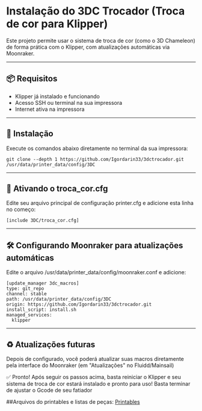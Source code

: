 
# Instalação do 3DC Trocador (Troca de cor para Klipper)

Este projeto permite usar o sistema de troca de cor (como o 3D Chameleon) de forma prática com o Klipper, com atualizações automáticas via Moonraker.

---

## 📦 Requisitos

- Klipper já instalado e funcionando
- Acesso SSH ou terminal na sua impressora
- Internet ativa na impressora

---

## 🚀 Instalação

Execute os comandos abaixo diretamente no terminal da sua impressora:
```
git clone --depth 1 https://github.com/Igordarin33/3dctrocador.git /usr/data/printer_data/config/3DC
```
---

## 🔧 Ativando o troca_cor.cfg
Edite seu arquivo principal de configuração printer.cfg e adicione esta linha no começo:
```
[include 3DC/troca_cor.cfg]
```
---

## 🛠️ Configurando Moonraker para atualizações automáticas
Edite o arquivo /usr/data/printer_data/config/moonraker.conf e adicione:
```
[update_manager 3dc_macros]
type: git_repo
channel: stable
path: /usr/data/printer_data/config/3DC
origin: https://github.com/Igordarin33/3dctrocador.git
install_script: install.sh
managed_services:
  klipper
  ```
---

## ♻️ Atualizações futuras
Depois de configurado, você poderá atualizar suas macros diretamente pela interface do Moonraker (em "Atualizações" no Fluidd/Mainsail)

✅ Pronto!
Após seguir os passos acima, basta reiniciar o Klipper e seu sistema de troca de cor estará instalado e pronto para uso! Basta terminar de ajustar o Gcode de seu fatiador


##Arquivos do printables e listas de peças: 
[Printables]([https://pages.github.com/](https://www.printables.com/model/1216331-3dchameleon-k1ck1k1max-arduino-uno-cnc-shield-v3))


